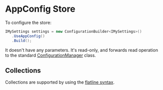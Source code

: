 # AppConfig Store

To configure the store:

```csharp
IMySettings settings = new ConfigurationBuilder<IMySettings>()
   .UseAppConfig()
   .Build();
```

It doesn't have any parameters. It's read-only, and forwards read operation to the standard [ConfigurationManager](https://msdn.microsoft.com/en-us/library/system.configuration.configurationmanager%28v=vs.110%29.aspx?f=255&MSPPError=-2147217396) class.

## Collections

Collections are supported by using the [flatline syntax](flatline.md).